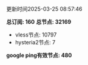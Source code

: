 更新时间2025-03-25 08:57:46

**总订阅: 160**
**总节点: 32169**
- vless节点: 10797
- hysteria2节点: 7

**google ping有效节点: 480**

